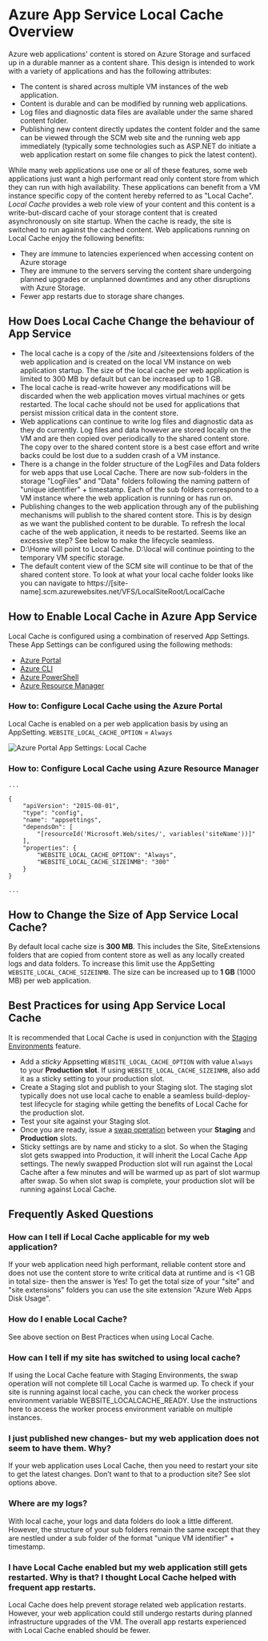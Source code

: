 # Azure App Service Local Cache Overview

Azure web applications' content is stored on Azure Storage and surfaced up in a durable manner as a content share. This design is intended to work with a variety of applications and has the following attributes:  

* The content is shared across multiple VM instances of the web application. 
* Content is durable and can be modified by running web applications. 
* Log files and diagnostic data files are available under the same shared content folder. 
* Publishing new content directly updates the content folder and the same can be viewed through the SCM web site and the running web app immediately (typically some technologies such as ASP.NET do initiate a web application restart on some file changes to pick the latest content). 

While many web applications use one or all of these features, some web applications just want a high performant read only content store from which they can run with high availability. These applications can benefit from a VM instance specific copy of the content hereby referred to as "Local Cache". _Local Cache_ provides a web role view of your content and this content is a write-but-discard cache of your storage content that is created asynchronously on site startup. When the cache is ready, the site is switched to run against the cached content. 
Web applications running on Local Cache enjoy the following benefits: 

* They are immune to latencies experienced when accessing content on Azure storage 
* They are immune to the servers serving the content share undergoing planned upgrades or unplanned downtimes and any other disruptions with Azure Storage. 
* Fewer app restarts due to storage share changes. 

## How Does Local Cache Change the behaviour of App Service

* The local cache is a copy of the /site and /siteextensions folders of the web application and is created on the local VM instance on web application startup. The size of the local cache per web application is limited to 300 MB by default but can be increased up to 1 GB. 
* The local cache is read-write however any modifications will be discarded when the web application moves virtual machines or gets restarted. The local cache should not be used for applications that persist mission critical data in the content store. 
* Web applications can continue to write log files and diagnostic data as they do currently. Log files and data however are stored locally on the VM and are then copied over periodically to the shared content store. The copy over to the shared content store is a best case effort and write backs could be lost due to a sudden crash of a VM instance. 
* There is a change in the folder structure of the LogFiles and Data folders for web apps that use Local Cache.  There are now sub-folders in the storage "LogFiles" and "Data" folders following the naming pattern of "unique identifier" + timestamp. Each of the sub folders correspond to a VM instance where the web application is running or has run on.  
* Publishing changes to the web application through any of the publishing mechanisms will publish to the shared content store. This is by design as we want the published content to be durable. To refresh the local cache of the web application, it needs to be restarted. Seems like an excessive step? See below to make the lifecycle seamless.
* D:\Home will point to Local Cache. D:\local will continue pointing to the temporary VM specific storage. 
* The default content view of the SCM site will continue to be that of the shared content store. To look at what your local cache folder looks like you can navigate to https://[site-name].scm.azurewebsites.net/VFS/LocalSiteRoot/LocalCache

## How to Enable Local Cache in Azure App Service

Local Cache is configured using a combination of reserved App Settings. These App Settings can be configured using the following methods:

* [Azure Portal](#Configure-Local-Cache-Portal)
* [Azure CLI](#Configure-Local-Cache-CLI)
* [Azure PowerShell](#Configure-Local-Cache-PowerShell)
* [Azure Resource Manager](#Configure-Local-Cache-ARM)

### How to: Configure Local Cache using the Azure Portal

Local Cache is enabled on a per web application basis by using an AppSetting. `WEBSITE_LOCAL_CACHE_OPTION` = `Always`  

![Azure Portal App Settings: Local Cache](media\app-service-local-cache\app-service-local-cache-configure-portal.png)

<!--
### How to: Configure Local Cache using Azure CLI

#### Azure Service Management

``` azure ```

#### Azure Resource Manager

``` azure ```

### How to: Configure Local Cache using Azure PowerShell

#### Azure Service Management

``` Set-AzureWebsite -AppSettings ```


#### Azure Resource Manager

``` Set-AzureRM ```
-->
### How to: Configure Local Cache using Azure Resource Manager

```
...

{
    "apiVersion": "2015-08-01",
    "type": "config",
    "name": "appsettings",
    "dependsOn": [
        "[resourceId('Microsoft.Web/sites/', variables('siteName'))]"
    ],
    "properties": {
        "WEBSITE_LOCAL_CACHE_OPTION": "Always",
        "WEBSITE_LOCAL_CACHE_SIZEINMB": "300" 
    }
}

...
```

## How to Change the Size of App Service Local Cache?

By default local cache size is **300 MB**. This includes the Site, SiteExtensions folders that are copied from content store as well as any locally created logs and data folders. To increase this limit use the AppSetting `WEBSITE_LOCAL_CACHE_SIZEINMB`. The size can be increased up to **1 GB** (1000 MB) per web application.

## Best Practices for using App Service Local Cache

It is recommended that Local Cache is used in conjunction with the [Staging Environments](https://azure.microsoft.com/en-us/documentation/articles/web-sites-staged-publishing/) feature.

* Add a _sticky_ Appsetting `WEBSITE_LOCAL_CACHE_OPTION` with value `Always` to your **Production slot**. If using `WEBSITE_LOCAL_CACHE_SIZEINMB`, also add it as a sticky setting to your production  slot. 
* Create a Staging slot and publish to your Staging slot.  The staging slot typically does not use local cache to enable a seamless build-deploy-test lifecycle for staging while getting the benefits of Local Cache for the production slot. 
*	Test your site against your Staging slot.  
*	Once you are ready, issue a [swap operation]() between your **Staging** and **Production** slots.  
*	Sticky settings are by name and sticky to a slot. So when the Staging slot gets swapped into Production, it will inherit the Local Cache App settings. The newly swapped Production slot will run against the Local Cache after a few minutes and will be warmed up as part of slot warmup after swap. So when slot swap is complete, your production slot will be running against Local Cache.

## Frequently Asked Questions

### How can I tell if Local Cache applicable for my web application? 

If your web application need high performant, reliable content store and does not use the content store to write critical data at runtime and is <1 GB in total size- then the answer is Yes! To get the total size of your "site" and "site extensions" folders you can use the site extension "Azure Web Apps Disk Usage".  
 
### How do I enable Local Cache? 

See above section on Best Practices when using Local Cache. 
 
### How can I tell if my site has switched to using local cache? 

If using the Local Cache feature with Staging Environments, the swap operation will not complete till Local Cache is warmed up. To check if your site is running against local cache, you can check the worker process environment variable WEBSITE_LOCALCACHE_READY. Use the instructions here to access the worker process environment variable on multiple instances.  
 
### I just published new changes- but my web application does not seem to have them. Why? 
If your web application uses Local Cache, then you need to restart your site to get the latest changes. Don’t want to that to a production site? See slot options above. 
 
### Where are my logs? 

With local cache, your logs and data folders do look a little different. However, the structure of your sub folders remain the same except that they are nestled under a sub folder of the format "unique VM identifier" + timestamp. 
 
### I have Local Cache enabled but my web application still gets restarted. Why is that? I thought Local Cache helped with frequent app restarts. 

Local Cache does help prevent storage related web application restarts. However, your web application could still undergo restarts during planned infrastructure upgrades of the VM. The overall app restarts experienced with Local Cache enabled should be fewer.

